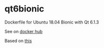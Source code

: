 # qt6bionic
Dockerfile for Ubuntu 18.04 Bionic with Qt 6.1.3

See on [docker hub](https://hub.docker.com/r/omergoktas/qt6bionic)

Based on [this](https://github.com/wiktorguz/Qt6-docker)
